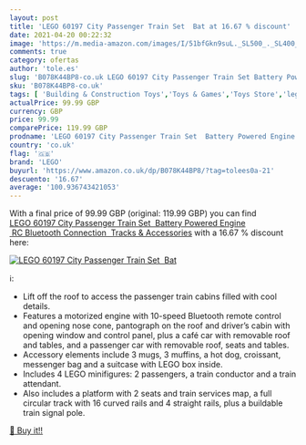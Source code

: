 ```yaml
---
layout: post
title: 'LEGO 60197 City Passenger Train Set  Bat at 16.67 % discount'
date: 2021-04-20 00:22:32
image: 'https://m.media-amazon.com/images/I/51bfGkn9suL._SL500_._SL400_.jpg'
comments: true
category: ofertas
author: 'tole.es'
slug: 'B078K44BP8-co.uk LEGO 60197 City Passenger Train Set Battery Powered...'
sku: 'B078K44BP8-co.uk'
tags: [ 'Building & Construction Toys','Toys & Games','Toys Store','lego', ]
actualPrice: 99.99 GBP
currency: GBP
price: 99.99
comparePrice: 119.99 GBP
prodname: 'LEGO 60197 City Passenger Train Set  Battery Powered Engine  RC Bluetooth Connection  Tracks & Accessories'
country: 'co.uk'
flag: '🇬🇧'
brand: 'LEGO'
buyurl: 'https://www.amazon.co.uk/dp/B078K44BP8/?tag=tolees0a-21'
descuento: '16.67'
average: '100.936743421053'
---
```


With a final price of 99.99 GBP (original: 119.99 GBP) you can find [LEGO 60197 City Passenger Train Set  Battery Powered Engine  RC Bluetooth Connection  Tracks & Accessories](https://www.amazon.co.uk/dp/B078K44BP8/?tag=tolees0a-21) with a  16.67 % discount here:

[![LEGO 60197 City Passenger Train Set  Bat](https://m.media-amazon.com/images/I/51bfGkn9suL._SL500_._SL400_.jpg)](https://www.amazon.co.uk/dp/B078K44BP8/?tag=tolees0a-21)

ℹ️:

- Lift off the roof to access the passenger train cabins filled with cool details.
- Features a motorized engine with 10-speed Bluetooth remote control and opening nose cone, pantograph on the roof and driver’s cabin with opening window and control panel, plus a café car with removable roof and tables, and a passenger car with removable roof, seats and tables.
- Accessory elements include 3 mugs, 3 muffins, a hot dog, croissant, messenger bag and a suitcase with LEGO box inside.
- Includes 4 LEGO minifigures: 2 passengers, a train conductor and a train attendant.
- Also includes a platform with 2 seats and train services map, a full circular track with 16 curved rails and 4 straight rails, plus a buildable train signal pole.

[🛒 Buy it!!](https://www.amazon.co.uk/dp/B078K44BP8/?tag=tolees0a-21)
